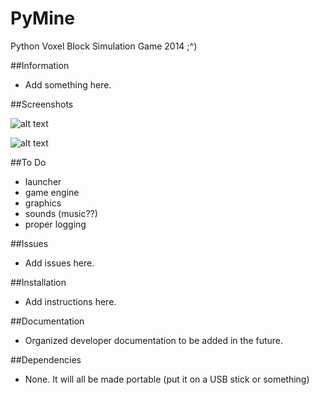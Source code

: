 PyMine
======
Python Voxel Block Simulation Game 2014 ;^)

##Information

- Add something here.

##Screenshots

![alt text](http://imgur.com/abc.jpg "Add screenshot here")

![alt text](http://imgur.com/abc.jpg "Add screenshot here")

##To Do

- launcher
- game engine
- graphics
- sounds (music??)
- proper logging

##Issues

- Add issues here.

##Installation

- Add instructions here.

##Documentation

- Organized developer documentation to be added in the future.

##Dependencies

- None. It will all be made portable (put it on a USB stick or something)
